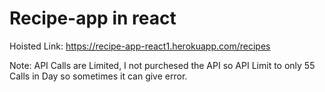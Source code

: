 # Recipe-app in react

Hoisted Link: https://recipe-app-react1.herokuapp.com/recipes

Note: API Calls are Limited, I not purchesed the API so API Limit to only 55 Calls in Day so sometimes it can give error.
